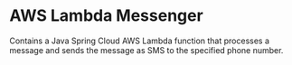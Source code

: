 # AWS Lambda Messenger
Contains a Java Spring Cloud AWS Lambda function that processes a message and sends the message as SMS to the specified phone number.
